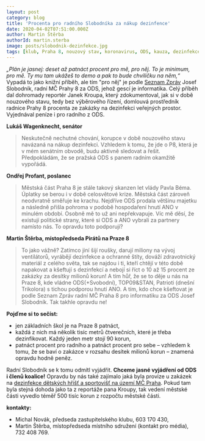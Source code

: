 ```yaml
---
layout: post
category: blog
title: 'Procenta pro radního Slobodníka za nákup dezinfence'
date: 2020-04-02T07:51:00.000Z
author: Martin Štěrba
authorId: martin.sterba
image: posts/slobodnik-dezinfekce.jpg
tags: [klub, Praha 8, nouzový stav, koronavirus, ODS, kauza, dezinfekce]
---
```



*„Plán je jasnej: deset až patnáct procent pro mě, pro něj. To je minimum, pro mě. Ty mu tam ukážeš to demo a pak to bude chviličku na něm,“* Vypadá to jako knižní příběh, ale tím "pro něj" je podle [Seznam Zpráv](https://www.seznamzpravy.cz/clanek/procenta-pro-radniho-za-dezinfekci-skol-natocili-jsme-uplatky-v-casech-nouze-97328?fbclid=IwAR2ett1NmUllSOS9BvTnH04uoaxXBtRTAYO8BHAW3f98dXdap0lVLhO6YGU) Josef Slobodník, radní MČ Prahy 8 za ODS, jehož gescí je informatika. Celý příběh dal dohromady reportér Janek Kroupa, který zdokumentoval, jak si v době nouzového stavu, tedy bez výběrového řízení, domlouvá prostředník radnice Prahy 8 procenta ze zakázky na dezinfekci veřejných prostor. Vyjednával peníze i pro radního z ODS.

**Lukáš Wagenknecht, senátor**
> Neskutečně nechutné chování, korupce v době nouzového stavu navázaná na nákup dezinfekci. Vzhledem k tomu, že jde o P8, která je v mém senátním obvodě, budu aktivně sledovat a řešit. Předpokládám, že se pražská ODS s panem radním okamžitě vypořádá.

**Ondřej Profant, poslanec**
> Městská část Praha 8 je stále takový skanzen let vlády Pavla Béma. Úplatky se berou i v době celosvětové krize. Městská část zároveň neodvratně směřuje ke krachu. Nejdříve ODS prodala většinu majetku a následně přišla pohroma v podobě hospodaření hnutí ANO v minulém období. Osobně mě to už ani nepřekvapuje. Víc mě děsí, že existují politické strany, které si ODS a ANO vybrali za partnery namísto nás. To opravdu toto podporují?

**Martin Štěrba, místopředseda Pirátů na Praze 8**
> To jako vážně? Zatímco jiní šijí roušky, darují miliony na vývoj ventilátorů, vyrábějí dezinfekce a ochranné štíty, dováží zdravotnický materiál z celého světa, tak se najdou i ti, kteří chtějí v této době napakovat a kšeftují s dezinfekcí a nebojí si říct o 10 až 15 procent ze zakázky za desítky milionů korun! A tím hůř, že se to děje u nás na Praze 8, kde vládne ODS(+Svobodní), TOP09&STAN, Patrioti (dnešní Trikolora) s tichou podporou hnutí ANO. A tím, kdo chce kšeftovat je podle Seznam Zpráv radní MČ Praha 8 pro informatiku za ODS Josef Slobodník. Tak takhle opravdu ne!

**Pojďme si to sečíst:**
- jen základních škol je na Praze 8 patnáct,
- každá z nich má několik tisíc metrů čtverečních, které je třeba dezinfikovat. Každý jeden metr stojí 90 korun,
- patnáct procent pro radního a patnáct procent pro sebe – vzhledem k tomu, že se baví o zakázce v rozsahu desítek milionů korun – znamená opravdu hodně peněz.

Radní Slobodník se k tomu odmítl vyjádřit. **Chceme jasné vyjádření od ODS i členů koalice!** Opravdu by nás také zajímalo jaká byla provize u zakázek na [dezinfekce dětských hřišť a sportovišť na území MČ Praha](https://smlouvy.gov.cz/smlouva/12034464?fbclid=IwAR3ahzpxERgj979f9agPI2KR2C_yXmEmdgPmj4Usi3e3Fx23TwgfyFxc1TA). Pokud tam byla stejná dohoda jako ta z reportáže pana Kroupy, tak vedení městské části vyvedlo téměř 500 tisíc korun z rozpočtu městské části. 

**kontakty:**
- Michal Novák, předseda zastupitelského klubu, 603 170 430,
- Martin Štěrba, místopředseda místního sdružení (kontakt pro média), 732 408 769.
